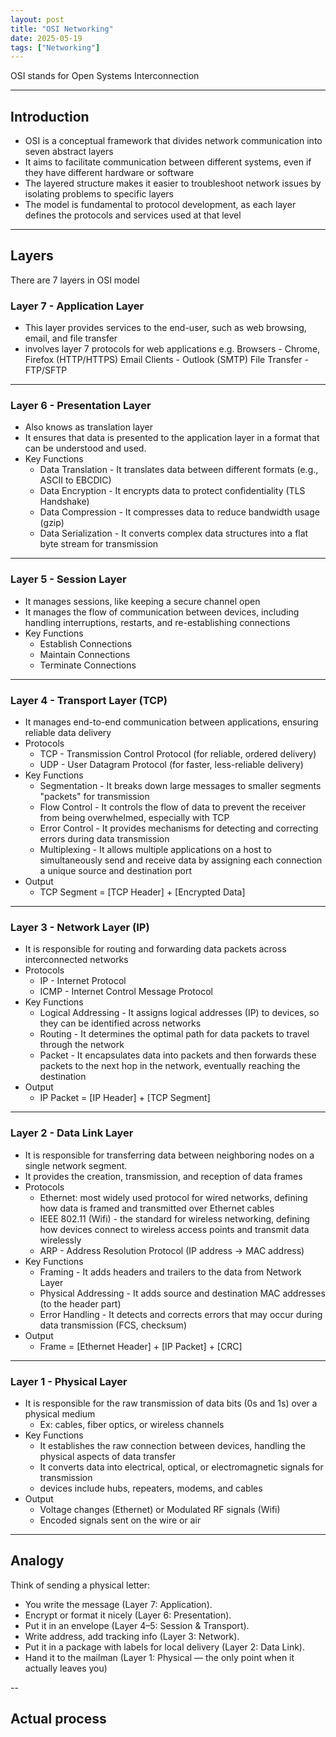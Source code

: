 ```yaml
---
layout: post
title: "OSI Networking"
date: 2025-05-19
tags: ["Networking"]
---
```


OSI stands for Open Systems Interconnection

---
## Introduction

- OSI is a conceptual framework that divides network communication into seven abstract layers
- It aims to facilitate communication between different systems, even if they have different hardware or software
- The layered structure makes it easier to troubleshoot network issues by isolating problems to specific layers
- The model is fundamental to protocol development, as each layer defines the protocols and services used at that level

---
## Layers

There are 7 layers in OSI model

### Layer 7 - Application Layer 

- This layer provides services to the end-user, such as web browsing, email, and file transfer
- involves layer 7 protocols for web applications e.g. 
    Browsers - Chrome, Firefox (HTTP/HTTPS)
    Email Clients - Outlook (SMTP)
    File Transfer -  FTP/SFTP

---
### Layer 6 - Presentation Layer

- Also knows as translation layer
- It ensures that data is presented to the application layer in a format that can be understood and used. 
- Key Functions
    - Data Translation - It translates data between different formats (e.g., ASCII to EBCDIC)
    - Data Encryption - It encrypts data to protect confidentiality (TLS Handshake)
    - Data Compression - It compresses data to reduce bandwidth usage (gzip)
    - Data Serialization - It converts complex data structures into a flat byte stream for transmission

---
### Layer 5 - Session Layer

- It manages sessions, like keeping a secure channel open
- It manages the flow of communication between devices, including handling interruptions, restarts, and re-establishing connections
- Key Functions
    - Establish Connections
    - Maintain Connections
    - Terminate Connections

---
### Layer 4 - Transport Layer (TCP)

- It manages end-to-end communication between applications, ensuring reliable data delivery
- Protocols
    - TCP - Transmission Control Protocol (for reliable, ordered delivery)
    - UDP - User Datagram Protocol (for faster, less-reliable delivery)
- Key Functions
    - Segmentation - It breaks down large messages to smaller segments "packets" for transmission
    - Flow Control - It controls the flow of data to prevent the receiver from being overwhelmed, especially with TCP
    - Error Control - It provides mechanisms for detecting and correcting errors during data transmission
    - Multiplexing - It allows multiple applications on a host to simultaneously send and receive data by assigning each connection a unique source and destination port
- Output
    - TCP Segment = [TCP Header] + [Encrypted Data]

---
### Layer 3 - Network Layer (IP)

- It is responsible for routing and forwarding data packets across interconnected networks
- Protocols
    - IP - Internet Protocol
    - ICMP - Internet Control Message Protocol
- Key Functions
    - Logical Addressing - It assigns logical addresses (IP) to devices, so they can be identified across networks
    - Routing - It determines the optimal path for data packets to travel through the network
    - Packet - It encapsulates data into packets and then forwards these packets to the next hop in the network, eventually reaching the destination
- Output
    - IP Packet = [IP Header] + [TCP Segment]
    
---
### Layer 2 - Data Link Layer

- It is responsible for transferring data between neighboring nodes on a single network segment. 
- It provides the creation, transmission, and reception of data frames
- Protocols
    - Ethernet: most widely used protocol for wired networks, defining how data is framed and transmitted over Ethernet cables
    - IEEE 802.11 (Wifi) - the standard for wireless networking, defining how devices connect to wireless access points and transmit data wirelessly
    - ARP - Address Resolution Protocol (IP address -> MAC address)
- Key Functions
    - Framing - It adds headers and trailers to the data from Network Layer
    - Physical Addressing - It adds source and destination MAC addresses (to the header part)
    - Error Handling - It detects and corrects errors that may occur during data transmission (FCS, checksum)
- Output
    - Frame = [Ethernet Header] + [IP Packet] + [CRC]

---
### Layer 1 - Physical Layer

- It is responsible for the raw transmission of data bits (0s and 1s) over a physical medium 
    - Ex: cables, fiber optics, or wireless channels
- Key Functions
    - It establishes the raw connection between devices, handling the physical aspects of data transfer
    - It converts data into electrical, optical, or electromagnetic signals for transmission
    - devices include hubs, repeaters, modems, and cables
- Output
    - Voltage changes (Ethernet) or Modulated RF signals (Wifi)
    - Encoded signals sent on the wire or air

---
## Analogy

Think of sending a physical letter:

- You write the message (Layer 7: Application).
- Encrypt or format it nicely (Layer 6: Presentation).
- Put it in an envelope (Layer 4–5: Session & Transport).
- Write address, add tracking info (Layer 3: Network).
- Put it in a package with labels for local delivery (Layer 2: Data Link).
- Hand it to the mailman (Layer 1: Physical — the only point when it actually leaves you)

--
## Actual process

